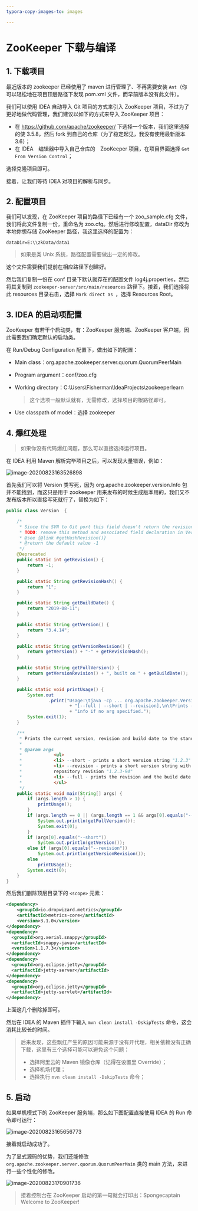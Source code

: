 ```yaml
---
typora-copy-images-to: images

---
```


# ZooKeeper 下载与编译

## 1. 下载项目

最近版本的 zookeeper 已经使用了 maven 进行管理了、不再需要安装 `Ant`（你可以轻松地在项目顶层路径下发现 pom.xml 文件，而早前版本没有此文件）。

我们可以使用 IDEA 自动导入 Git 项目的方式来引入 ZooKeeper 项目，不过为了更好地做代码管理，我们建议以如下的方式来导入 ZooKeeper 项目：

- 在 https://github.com/apache/zookeeper/ 下选择一个版本，我们这里选择的使 3.5.8，然后 fork 到自己的仓库（为了稳定起见，我没有使用最新版本 3.6）；
- 在 IDEA　编辑器中导入自己仓库的　ZooKeeper 项目，在项目界面选择 `Get From Version Control`；

选择克隆项目即可。

接着，让我们等待 IDEA 对项目的解析与同步。

## 2. 配置项目

我们可以发现，在 ZooKeeper 项目的路径下已经有一个 zoo_sample.cfg 文件，我们将此文件复制一份，重命名为 zoo.cfg。然后进行修改配置，dataDir 修改为本地你想存储 ZooKeeper 路径，我这里选择的配置为：

```
dataDir=E:\\zkData/data1
```

> 如果是类 Unix 系统，路径配置需要做出一定的修改。

这个文件需要我们提前在相应路径下创建好。

然后我们复制一份在 conf 目录下默认就存在的配置文件 log4j.properties，然后将其复制到 `zookeeper-server/src/main/resources` 路径下。接着，我们选择将此 resources 目录右击，选择 `Mark direct as `，选择 Resources Root。

## 3. IDEA 的启动项配置

ZooKeeper 有若干个启动类，有：ZooKeeper 服务端、ZooKeeper 客户端，因此需要我们确定默认的启动类。

在 Run/Debug Configuration 配置下，做出如下的配置：

- Main class：org.apache.zookeeper.server.quorum.QuorumPeerMain

- Program argument：conf/zoo.cfg

- Working directory：C:\Users\Fisherman\IdeaProjects\zookeeperlearn

  > 这个选项一般默认就有，无需修改，选择项目的根路径即可。

- Use classpath of model：选择 zookeeper

## 4. 爆红处理

> 如果你没有代码爆红问题，那么可以直接选择运行项目。

在 IDEA 利用 Maven 解析完毕项目之后，可以发现大量错误，例如：

![image-20200823163526898](images/image-20200823163526898.png)

首先我们可以将 Version 类写死，因为  org.apache.zookeeper.version.Info 包并不能找到，而这只是用于 zookeeper 用来发布的时候生成版本用的，我们又不发布版本所以直接写死就行了，替换为如下：

```java
public class Version  {

    /*
     * Since the SVN to Git port this field doesn't return the revision anymore
     * TODO: remove this method and associated field declaration in VerGen
     * @see {@link #getHashRevision()}
     * @return the default value -1
     */
    @Deprecated
    public static int getRevision() {
        return -1;
    }

    public static String getRevisionHash() {
        return "1";
    }

    public static String getBuildDate() {
        return "2019-08-11";
    }

    public static String getVersion() {
        return "3.4.14";
    }

    public static String getVersionRevision() {
        return getVersion() + "-" + getRevisionHash();
    }

    public static String getFullVersion() {
        return getVersionRevision() + ", built on " + getBuildDate();
    }

    public static void printUsage() {
        System.out
                .print("Usage:\tjava -cp ... org.apache.zookeeper.Version "
                        + "[--full | --short | --revision],\n\tPrints --full version "
                        + "info if no arg specified.");
        System.exit(1);
    }

    /**
     * Prints the current version, revision and build date to the standard out.
     *
     * @param args
     *            <ul>
     *            <li> --short - prints a short version string "1.2.3"
     *            <li> --revision - prints a short version string with the SVN
     *            repository revision "1.2.3-94"
     *            <li> --full - prints the revision and the build date
     *            </ul>
     */
    public static void main(String[] args) {
        if (args.length > 1) {
            printUsage();
        }
        if (args.length == 0 || (args.length == 1 && args[0].equals("--full"))) {
            System.out.println(getFullVersion());
            System.exit(0);
        }
        if (args[0].equals("--short"))
            System.out.println(getVersion());
        else if (args[0].equals("--revision"))
            System.out.println(getVersionRevision());
        else
            printUsage();
        System.exit(0);
    }
}
```

然后我们删除顶层目录下的 `<scope>` 元素：

```xml
<dependency>
    <groupId>io.dropwizard.metrics</groupId>
    <artifactId>metrics-core</artifactId>
    <version>3.1.0</version>
</dependency>
<dependency>
  <groupId>org.xerial.snappy</groupId>
  <artifactId>snappy-java</artifactId>
  <version>1.1.7.3</version>
</dependency>
<dependency>
  <groupId>org.eclipse.jetty</groupId>
  <artifactId>jetty-server</artifactId>
</dependency>
<dependency>
  <groupId>org.eclipse.jetty</groupId>
  <artifactId>jetty-servlet</artifactId>
</dependency>
```

上面这几个删除掉即可。

然后在 IDEA  的 Maven 插件下输入 `mvn clean install -DskipTests` 命令，这会消耗比较长的时间。

> 后来发现，这些飘红产生的原因可能来源于没有开代理，相关依赖没有正确下载，这里有三个选择可能可以避免这个问题：
>
> - 选择阿里云的 Maven 镜像仓库（记得在设置里 Override）；
> - 选择机场代理；
> - 选择执行 `mvn clean install -DskipTests` 命令；

## 5. 启动

如果单机模式下的 ZooKeeper 服务端，那么如下图配置直接使用 IDEA 的 Run 命令即可运行：

![image-20200823165656773](images/image-20200823165656773.png)

接着就启动成功了。

为了显式源码的优势，我们还能修改 `org.apache.zookeeper.server.quorum.QuorumPeerMain` 类的 main 方法，来进行一些个性化的修改。

![image-20200823170901736](images/image-20200823170901736.png)

> 接着控制台在 ZooKeeper 启动的第一句就会打印出：Spongecaptain Welcome to ZooKeeper!

